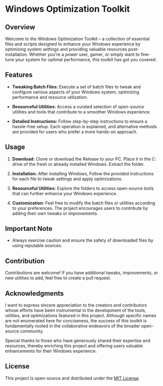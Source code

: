 # Windows Optimization Toolkit

## Overview

Welcome to the Windows Optimization Toolkit – a collection of essential files and scripts designed to enhance your Windows experience by optimizing system settings and providing valuable resources post-installation. Whether you're a power user, gamer, or simply want to fine-tune your system for optimal performance, this toolkit has got you covered.

## Features

- **Tweaking Batch Files:** Execute a set of batch files to tweak and configure various aspects of your Windows system, optimizing performance and resource utilization.

- **Resourceful Utilities:** Access a curated selection of open-source utilities and tools that contribute to a smoother Windows experience.

- **Detailed Instructions:** Follow step-by-step instructions to ensure a hassle-free setup. Each operation is explained, and alternative methods are provided for users who prefer a more hands-on approach.

## Usage

1. **Download:** Clone or download the Release to your PC. Place it in the C: drive of the fresh or already installed Windows. Extract the folder.

2. **Installation:** After installing Windows, Follow the provided instructions for each file to tweak settings and apply optimizations.

3. **Resourceful Utilities:** Explore the folders to access open-source tools that can further enhance your Windows experience.

4. **Customization:** Feel free to modify the batch files or utilities according to your preferences. The project encourages users to contribute by adding their own tweaks or improvements.

## Important Note

- Always exercise caution and ensure the safety of downloaded files by using reputable sources.

## Contribution

Contributions are welcome! If you have additional tweaks, improvements, or new utilities to add, feel free to create a pull request.

## Acknowledgments

I want to express sincere appreciation to the creators and contributors whose efforts have been instrumental in the development of the tools, utilities, and optimizations featured in this project. Although specific names are not enumerated here for conciseness, the success of this toolkit is fundamentally rooted in the collaborative endeavors of the broader open-source community.

Special thanks to those who have generously shared their expertise and resources, thereby enriching this project and offering users valuable enhancements for their Windows experience.

## License

This project is open-source and distributed under the [MIT License](https://github.com/HardwareGeiler/postinstall/blob/main/License.txt).
